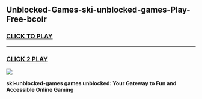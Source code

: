 
## Unblocked-Games-ski-unblocked-games-Play-Free-bcoir
<h3>
<a href="https://premium76.site?title=ski-unblocked-games&ref=21A">CLICK TO PLAY</a></h3>
<hr>

<h3>
<a href="https://premium76.site?title=ski-unblocked-games&ref=21A">CLICK 2 PLAY</a>
  
</h3>

<a href="https://premium76.site?title=ski-unblocked-games&ref=21A"><img src="https://clearcache.store/games.png"></a>


**ski-unblocked-games games unblocked: Your Gateway to Fun and Accessible Online Gaming**
